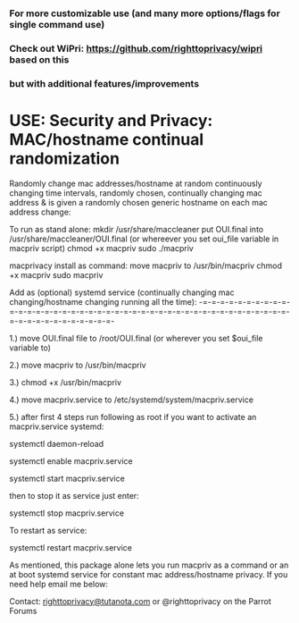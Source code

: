 ### For more customizable use (and many more options/flags for single command use)
### Check out WiPri: https://github.com/righttoprivacy/wipri based on this
### but with additional features/improvements

# USE: Security and Privacy: MAC/hostname continual randomization

Randomly change mac addresses/hostname at random continuously changing time intervals,
randomly chosen, continually changing mac address & is given a randomly chosen generic hostname 
on each mac address change:

To run as stand alone:
mkdir /usr/share/maccleaner 
put OUI.final into /usr/share/maccleaner/OUI.final (or whereever you set oui_file variable in macpriv script)
chmod +x macpriv
sudo ./macpriv

macprivacy install as command: 
move macpriv to /usr/bin/macpriv
chmod +x macpriv
sudo macpriv

Add as (optional) systemd service (continually changing mac changing/hostname changing running all the time): -=-=-=-=-=-=-=-=-=-=-=-=-=-=-=-=-=-=-=-=-=-=-=-=-=-=-=-=-=-=-=-=-=-=-=-=-=-=-=-=-=-=-=-=-=-=-=-=-=-=-=-=-=-=-

1.) move OUI.final file to /root/OUI.final (or wherever you set $oui_file variable to)

2.) move macpriv to /usr/bin/macpriv 

3.) chmod +x /usr/bin/macpriv

4.) move macpriv.service to /etc/systemd/system/macpriv.service

5.) after first 4 steps run following as root if you want to activate an macpriv.service systemd:

systemctl daemon-reload

systemctl enable macpriv.service

systemctl start macpriv.service

then to stop it as service just enter:

systemctl stop macpriv.service

To restart as service:

systemctl restart macpriv.service

As mentioned, this package alone lets you run macpriv as a command or an at boot
systemd service for constant mac address/hostname privacy. If you need help email me below:

Contact: righttoprivacy@tutanota.com or @righttoprivacy on the Parrot Forums
